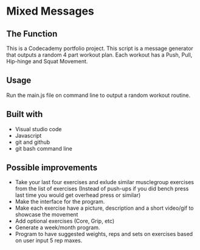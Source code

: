 # Mixed Messages

## The Function
This is a Codecademy portfolio project.
This script is a message generator that outputs a random 4 part workout plan.
Each workout has a Push, Pull, Hip-hinge and Squat Movement.

## Usage
Run the main.js file on command line to output a random workout routine.

## Built with
- Visual studio code
- Javascript
- git and github
- git bash command line

## Possible improvements
- Take your last four exercises and exlude similar musclegroup exercises from the list of exercises (Instead of push-ups if you did bench press last time you would get overhead press or similar) 
- Make the interface for the program.
- Make each exercise have a picture, description and a short video/gif to showcase the movement  
- Add optional exercises (Core, Grip, etc)
- Generate a week/month program.
- Program to have suggested weights, reps and sets on exercises based on user input 5 rep maxes.